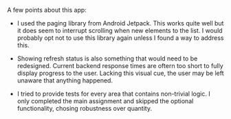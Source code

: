 A few points about this app:

   - I used the paging library from Android Jetpack. This works quite well but it does seem to interrupt scrolling when new elements to the list. I would probably opt not to use this library again unless I found a way to address this.

   - Showing refresh status is also something that would need to be redesigned. Current backend response times are oftern too short to fully display progress to the user. Lacking this visual cue, the user may be left unaware that anything happened.

   - I tried to provide tests for every area that contains non-trivial logic. I only completed the main assignment and skipped the optional functionality, chosing robustness over quantity.
